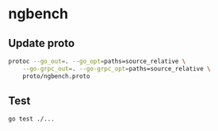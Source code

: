 # ngbench

## Update proto

```bash
protoc --go_out=. --go_opt=paths=source_relative \
    --go-grpc_out=. --go-grpc_opt=paths=source_relative \
    proto/ngbench.proto
```

## Test

```bash
go test ./...
```
